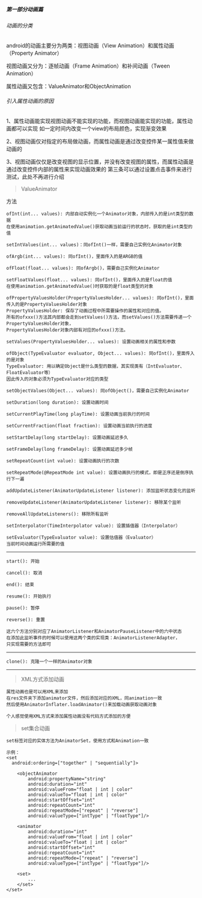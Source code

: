 ##### 第一部分动画篇

###### 动画的分类

android的动画主要分为两类：视图动画（View Animation）和属性动画（Property Animator）

视图动画又分为：逐帧动画（Frame Animation）和补间动画（Tween Animation）

属性动画又包含：ValueAnimator和ObjectAnimation

###### 引入属性动画的原因

1、属性动画能实现视图动画不能实现的功能，而视图动画能实现的功能，属性动画都可以实现
如一定时间内改变一个view的布局颜色，实现渐变效果

2、视图动画仅对指定的布局做动画，而属性动画是通过改变控件某一属性值来做动画的

3、视图动画仅仅是改变视图的显示位置，并没有改变视图的属性，而属性动画是通过改变控件内部的属性来实现动画效果的
第三条可以通过设置点击事件来进行测试，此处不再进行介绍

> ValueAnimator

方法

    ofInt(int... values): 内部自动实例化一个Animator对象，内部传入的是int类型的数据
    在使用animation.getAnimatedValue()获取动画当前运行的状态时，获取的是int类型的值

    setIntValues(int... values)：同ofInt()一样，需要自己实例化Animator对象

    ofArgb(int... values): 同ofInt()，里面传入的是ARGB的值

    ofFloat(float... values): 同ofArgb()，需要自己实例化Animator

    setFloatValues(float... values): 同ofInt()，里面传入的是float的值
    在使用animation.getAnimatedValue()时获取的是float类型的对象

    ofPropertyValuesHolder(PropertyValuesHolder... values): 同ofInt()，里面传入的是PropertyValuesHolder对象
    PropertyValuesHolder: 保存了动画过程中所需要操作的属性和对应的值。
    所有的ofxxx()方法其内部都会走到setValues()方法，而setValues()方法需要传递一个PropertyValuesHolder对象，
    PropertyValuesHolder对象内部有对应的ofxxx()方法。

    setValues(PropertyValuesHolder... values): 设置动画相关的属性和参数

    ofObject(TypeEvaluator evaluator, Object... values): 同ofInt()，里面传入的是对象
    TypeEvaluator: 用以确定Object是什么类型的数据，其实现类有（IntEvaluator、FloatEvaluator等）
    因此传入的对象必须为TypeEvaluator对应的类型

    setObjectValues(Object... values): 同ofObject()，需要自己实例化Animator

    setDuration(long duration): 设置动画时间

    setCurrentPlayTime(long playTime): 设置动画当前执行的时间

    setCurrentFraction(float fraction): 设置动画当前执行的进度

    setStartDelay(long startDelay): 设置动画延迟多久

    setFrameDelay(long frameDelay): 设置动画延迟多少帧

    setRepeatCount(int value): 设置动画执行的次数

    setRepeatMode(@RepeatMode int value): 设置动画执行的模式，即是正序还是倒序执行下一遍

    addUpdateListener(AnimatorUpdateListener listener): 添加监听状态变化的监听

    removeUpdateListener(AnimatorUpdateListener listener): 移除某个监听

    removeAllUpdateListeners(): 移除所有监听

    setInterpolator(TimeInterpolator value): 设置插值器（Interpolator）

    setEvaluator(TypeEvaluator value): 设置估值器（Evaluator）
    当前时间动画运行所需要的值

---
    start(): 开始

    cancel(): 取消

    end(): 结束

    resume(): 开始执行

    pause(): 暂停

    reverse(): 重置

    这六个方法分别对应了AnimatorListener和AnimatorPauseListener中的六中状态
    在添加此监听事件的时候可以使用这两个类的实现类：AnimatorListenerAdapter，
    只实现需要的方法即可

---

    clone(): 克隆一个一样的Animator对象


---

> XML方式添加动画

    属性动画也是可以用XML来添加
    在res文件夹下添加animator文件，然后添加对应的XML，同animation一致
    然后使用AnimatorInflater.loadAnimator()来加载动画获取动画对象

    个人感觉使用XML方式来添加属性动画没有代码方式添加的方便

> set集合动画

    set标签对应的实体方法为AnimatorSet，使用方式和Animation一致
    
    示例：
    <set
      android:ordering=["together" | "sequentially"]>

        <objectAnimator
            android:propertyName="string"
            android:duration="int"
            android:valueFrom="float | int | color"
            android:valueTo="float | int | color"
            android:startOffset="int"
            android:repeatCount="int"
            android:repeatMode=["repeat" | "reverse"]
            android:valueType=["intType" | "floatType"]/>

        <animator
            android:duration="int"
            android:valueFrom="float | int | color"
            android:valueTo="float | int | color"
            android:startOffset="int"
            android:repeatCount="int"
            android:repeatMode=["repeat" | "reverse"]
            android:valueType=["intType" | "floatType"]/>

        <set>
            ...
        </set>
    </set>


